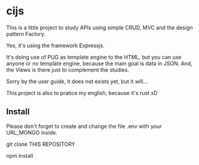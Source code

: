 # cijs

This is a little project to study APIs using simple CRUD, MVC and the design pattern Factory.

Yes, it's using the framework Expressjs.

It's doing use of PUG as template engine to the HTML, but you can use anyone or no template engine, because the main goal is data in JSON. And, the 
Views is there just to complement the studies.

Sorry by the user guide, it does not exists yet, but it will...

This project is also to pratice my english, because it's rust xD

## Install

Please don't forget to create and change the file .env with your URL_MONGO inside.

git clone THIS REPOSITORY 

npm install